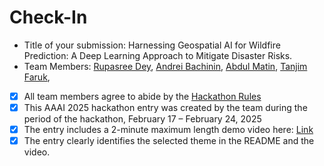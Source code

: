 # Check-In

- Title of your submission: Harnessing Geospatial AI for Wildfire Prediction: A Deep Learning Approach to Mitigate Disaster Risks.
- Team Members: [Rupasree Dey](mailto:rupasree.dey@colostate.edu), [Andrei Bachinin](mailto:andrei.bachinin@colostate.edu), [Abdul Matin](mailto:abdul.matin@colostate.edu), [Tanjim Faruk](mailto:tanjim.faruk@colostate.edu),
- [x] All team members agree to abide by the [Hackathon Rules](https://aaai.org/conference/aaai/aaai-25/hackathon/)
- [x] This AAAI 2025 hackathon entry was created by the team during the period of the hackathon, February 17 – February 24, 2025
- [x] The entry includes a 2-minute maximum length demo video here: [Link](https://your-link.com)
- [x] The entry clearly identifies the selected theme in the README and the video.
